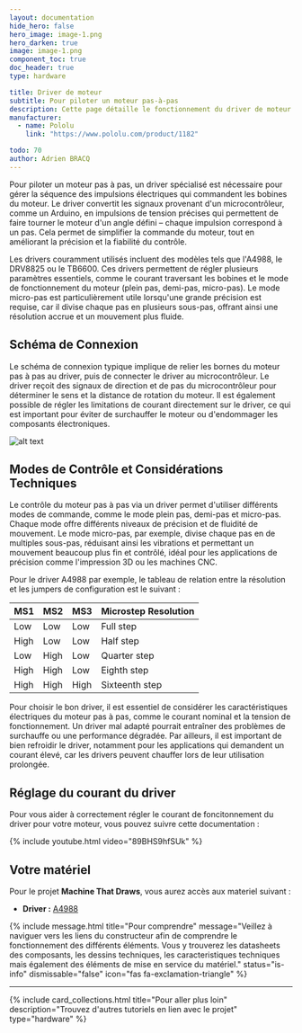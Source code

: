 ```yaml
---
layout: documentation
hide_hero: false
hero_image: image-1.png
hero_darken: true
image: image-1.png
component_toc: true
doc_header: true
type: hardware

title: Driver de moteur
subtitle: Pour piloter un moteur pas-à-pas
description: Cette page détaille le fonctionnement du driver de moteur
manufacturer:
  - name: Pololu
    link: "https://www.pololu.com/product/1182"

todo: 70
author: Adrien BRACQ
---
```


Pour piloter un moteur pas à pas, un driver spécialisé est nécessaire pour gérer la séquence des impulsions électriques qui commandent les bobines du moteur. Le driver convertit les signaux provenant d'un microcontrôleur, comme un Arduino, en impulsions de tension précises qui permettent de faire tourner le moteur d'un angle défini – chaque impulsion correspond à un pas. Cela permet de simplifier la commande du moteur, tout en améliorant la précision et la fiabilité du contrôle.

Les drivers couramment utilisés incluent des modèles tels que l'A4988, le DRV8825 ou le TB6600. Ces drivers permettent de régler plusieurs paramètres essentiels, comme le courant traversant les bobines et le mode de fonctionnement du moteur (plein pas, demi-pas, micro-pas). Le mode micro-pas est particulièrement utile lorsqu'une grande précision est requise, car il divise chaque pas en plusieurs sous-pas, offrant ainsi une résolution accrue et un mouvement plus fluide.

## Schéma de Connexion

Le schéma de connexion typique implique de relier les bornes du moteur pas à pas au driver, puis de connecter le driver au microcontrôleur. Le driver reçoit des signaux de direction et de pas du microcontrôleur pour déterminer le sens et la distance de rotation du moteur. Il est également possible de régler les limitations de courant directement sur le driver, ce qui est important pour éviter de surchauffer le moteur ou d'endommager les composants électroniques.

![alt text](image.png)

## Modes de Contrôle et Considérations Techniques

Le contrôle du moteur pas à pas via un driver permet d'utiliser différents modes de commande, comme le mode plein pas, demi-pas et micro-pas. Chaque mode offre différents niveaux de précision et de fluidité de mouvement. Le mode micro-pas, par exemple, divise chaque pas en de multiples sous-pas, réduisant ainsi les vibrations et permettant un mouvement beaucoup plus fin et contrôlé, idéal pour les applications de précision comme l'impression 3D ou les machines CNC.

Pour le driver A4988 par exemple, le tableau de relation entre la résolution et les jumpers de configuration est le suivant :

| MS1  | MS2  | MS3  | Microstep Resolution |
|------|------|------|----------------------|
| Low  | Low  | Low  | Full step            |
| High | Low  | Low  | Half step            |
| Low  | High | Low  | Quarter step         |
| High | High | Low  | Eighth step          |
| High | High | High | Sixteenth step       |

Pour choisir le bon driver, il est essentiel de considérer les caractéristiques électriques du moteur pas à pas, comme le courant nominal et la tension de fonctionnement. Un driver mal adapté pourrait entraîner des problèmes de surchauffe ou une performance dégradée. Par ailleurs, il est important de bien refroidir le driver, notamment pour les applications qui demandent un courant élevé, car les drivers peuvent chauffer lors de leur utilisation prolongée.

## Réglage du courant du driver

Pour vous aider à correctement régler le courant de foncitonnement du driver pour votre moteur, vous pouvez suivre cette documentation : 

{% include youtube.html video="89BHS9hfSUk" %}

## Votre matériel

Pour le projet **Machine That Draws**, vous aurez accès aux materiel suivant : 

- **Driver :** [A4988](https://www.pololu.com/product/1182)

{% include message.html title="Pour comprendre" message="Veillez à naviguer vers les liens du constructeur afin de comprendre le fonctionnement des différents éléments. Vous y trouverez les datasheets des composants, les dessins techniques, les caracteristiques techniques mais également des éléments de mise en service du matériel."
status="is-info" dismissable="false" icon="fas fa-exclamation-triangle" %}

---

{%
  include card_collections.html
  title="Pour aller plus loin"
  description="Trouvez d'autres tutoriels en lien avec le projet"
  type="hardware"
%}